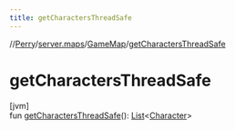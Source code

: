 ```yaml
---
title: getCharactersThreadSafe
---
```

//[Perry](../../../index.html)/[server.maps](../index.html)/[GameMap](index.html)/[getCharactersThreadSafe](get-characters-thread-safe.html)



# getCharactersThreadSafe



[jvm]\
fun [getCharactersThreadSafe](get-characters-thread-safe.html)(): [List](https://kotlinlang.org/api/latest/jvm/stdlib/kotlin.collections/-list/index.html)&lt;[Character](../../client/-character/index.html)&gt;




